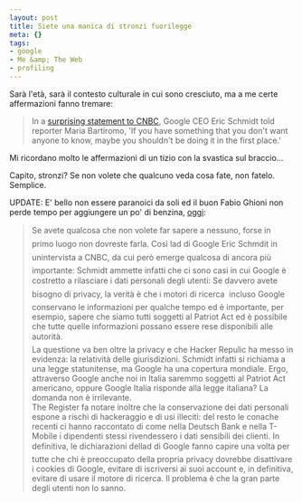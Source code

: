```yaml
--- 
layout: post
title: Siete una manica di stronzi fuorilegge
meta: {}
tags: 
- google
- Me &amp; The Web
- profiling
---
```

Sarà l'età, sarà il contesto culturale in cui sono cresciuto, ma a me certe affermazioni fanno tremare:  
  
> In a <a href="http://www.theregister.co.uk/2009/12/07/schmidt_on_privacy">surprising statement to CNBC</a>, Google CEO Eric Schmidt told reporter Maria Bartiromo, 'If you have something that you don't want anyone to know, maybe you shouldn't be doing it in the first place.'  
   
Mi ricordano molto le affermazioni di un tizio con la svastica sul braccio...  
  
Capito, stronzi? Se non volete che qualcuno veda cosa fate, non fatelo. Semplice.  

UPDATE: E' bello non essere paranoici da soli ed il buon Fabio Ghioni non perde tempo per aggiungere un po' di benzina, [oggi][1]:  
  
> Se avete qualcosa che non volete far sapere a nessuno, forse in primo luogo non dovreste farla. Così lad di Google Eric Schmdit in unintervista a CNBC, da cui però emerge qualcosa di ancora più importante: Schmidt ammette infatti che ci sono casi in cui Google è costretto a rilasciare i dati personali degli utenti: Se davvero avete bisogno di privacy, la verità è che i motori di ricerca  incluso Google  conservano le informazioni per qualche tempo ed è importante, per esempio, sapere che siamo tutti soggetti al Patriot Act ed è possibile che tutte quelle informazioni possano essere rese disponibili alle autorità.   
> La questione va ben oltre la privacy e che Hacker Repulic ha messo in evidenza: la relatività delle giurisdizioni.  Schmidt infatti si richiama a una legge statunitense, ma Google ha una copertura mondiale.  Ergo, attraverso Google anche noi in Italia saremmo soggetti al Patriot Act americano, oppure Google Italia risponde alla legge italiana? La domanda non è irrilevante.  
> The Register fa notare inoltre che la conservazione dei dati personali espone a rischi di hackeraggio e di usi illeciti: del resto le conache recenti ci hanno raccontato di come nella Deutsch Bank e nella T-Mobile i dipendenti stessi rivendessero i dati sensibili dei clienti. In definitiva, le dichiarazioni dellad di Google fanno capire una volta per tutte che chi è preoccupato della propria privacy dovrebbe disattivare i cookies di Google, evitare di iscriversi ai suoi account e, in definitiva, evitare di usare il motore di ricerca. Il problema è che la gran parte degli utenti non lo sanno.  
  
[1]: http://www.fabioghioni.net/2009/12/lad-di-google-e-vero-rilasciamo-i-dati-personali/
 
